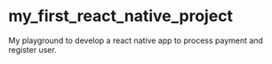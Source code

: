 # my_first_react_native_project
My playground to develop a react native app to process payment and register user.
